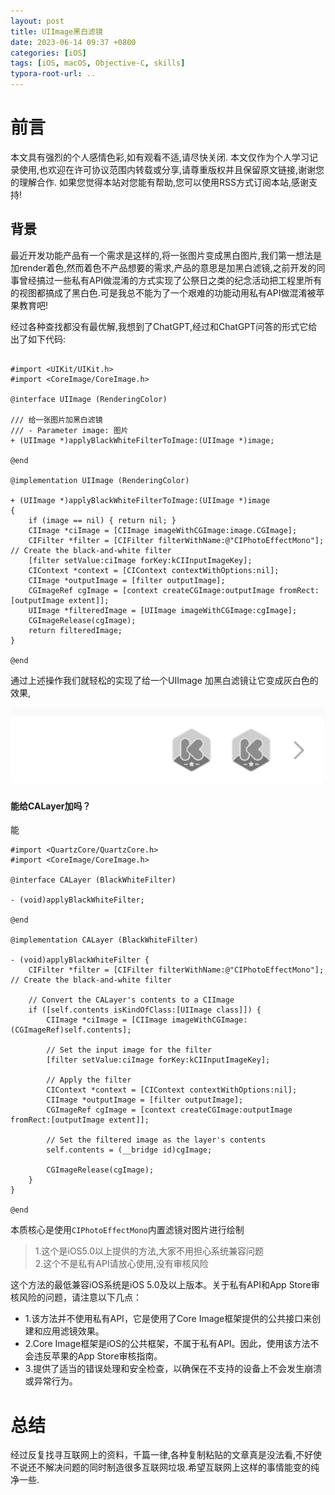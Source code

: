 ```yaml
---
layout: post
title: UIImage黑白滤镜
date: 2023-06-14 09:37 +0800
categories: [iOS]
tags: [iOS, macOS, Objective-C, skills]
typora-root-url: ..
---
```


# 前言

本文具有强烈的个人感情色彩,如有观看不适,请尽快关闭. 本文仅作为个人学习记录使用,也欢迎在许可协议范围内转载或分享,请尊重版权并且保留原文链接,谢谢您的理解合作. 如果您觉得本站对您能有帮助,您可以使用RSS方式订阅本站,感谢支持!


## 背景

最近开发功能产品有一个需求是这样的,将一张图片变成黑白图片,我们第一想法是加render着色,然而着色不产品想要的需求,产品的意思是加黑白滤镜,之前开发的同事曾经搞过一些私有API做混淆的方式实现了公祭日之类的纪念活动把工程里所有的视图都搞成了黑白色.可是我总不能为了一个艰难的功能动用私有API做混淆被苹果教育吧!

经过各种查找都没有最优解,我想到了ChatGPT,经过和ChatGPT问答的形式它给出了如下代码:

``` objc

#import <UIKit/UIKit.h>
#import <CoreImage/CoreImage.h>

@interface UIImage (RenderingColor)

/// 给一张图片加黑白滤镜
/// - Parameter image: 图片
+ (UIImage *)applyBlackWhiteFilterToImage:(UIImage *)image;

@end

@implementation UIImage (RenderingColor)

+ (UIImage *)applyBlackWhiteFilterToImage:(UIImage *)image
{
    if (image == nil) { return nil; }
    CIImage *ciImage = [CIImage imageWithCGImage:image.CGImage];
    CIFilter *filter = [CIFilter filterWithName:@"CIPhotoEffectMono"]; // Create the black-and-white filter
    [filter setValue:ciImage forKey:kCIInputImageKey];
    CIContext *context = [CIContext contextWithOptions:nil];
    CIImage *outputImage = [filter outputImage];
    CGImageRef cgImage = [context createCGImage:outputImage fromRect:[outputImage extent]];
    UIImage *filteredImage = [UIImage imageWithCGImage:cgImage];
    CGImageRelease(cgImage);
    return filteredImage;
}

@end
```

通过上述操作我们就轻松的实现了给一个UIImage 加黑白滤镜让它变成灰白色的效果,

![](/assets/images/20230614BlackWhiteFilter/BlackWhiteFilter.webp)



#### 能给CALayer加吗？

能

``` objc
#import <QuartzCore/QuartzCore.h>
#import <CoreImage/CoreImage.h>

@interface CALayer (BlackWhiteFilter)

- (void)applyBlackWhiteFilter;

@end

@implementation CALayer (BlackWhiteFilter)

- (void)applyBlackWhiteFilter {
    CIFilter *filter = [CIFilter filterWithName:@"CIPhotoEffectMono"]; // Create the black-and-white filter
    
    // Convert the CALayer's contents to a CIImage
    if ([self.contents isKindOfClass:[UIImage class]]) {
        CIImage *ciImage = [CIImage imageWithCGImage:(CGImageRef)self.contents];
        
        // Set the input image for the filter
        [filter setValue:ciImage forKey:kCIInputImageKey];
        
        // Apply the filter
        CIContext *context = [CIContext contextWithOptions:nil];
        CIImage *outputImage = [filter outputImage];
        CGImageRef cgImage = [context createCGImage:outputImage fromRect:[outputImage extent]];
        
        // Set the filtered image as the layer's contents
        self.contents = (__bridge id)cgImage;
        
        CGImageRelease(cgImage);
    }
}

@end

```

本质核心是使用`CIPhotoEffectMono`内置滤镜对图片进行绘制

> 1.这个是iOS5.0以上提供的方法,大家不用担心系统兼容问题  
> 2.这个不是私有API请放心使用,没有审核风险

这个方法的最低兼容iOS系统是iOS 5.0及以上版本。关于私有API和App Store审核风险的问题，请注意以下几点：

* 1.该方法并不使用私有API，它是使用了Core Image框架提供的公共接口来创建和应用滤镜效果。  
* 2.Core Image框架是iOS的公共框架，不属于私有API。因此，使用该方法不会违反苹果的App Store审核指南。  
* 3.提供了适当的错误处理和安全检查，以确保在不支持的设备上不会发生崩溃或异常行为。 

# 总结

经过反复找寻互联网上的资料，千篇一律,各种复制粘贴的文章真是没法看,不好使不说还不解决问题的同时制造很多互联网垃圾.希望互联网上这样的事情能变的纯净一些.

